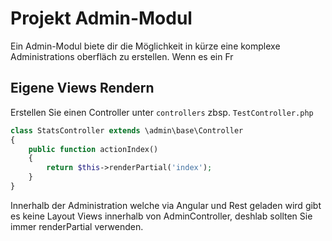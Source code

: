 Projekt Admin-Modul
==================
Ein Admin-Modul biete dir die Möglichkeit in kürze eine komplexe Administrations oberfläch zu erstellen. Wenn es ein Fr


Eigene Views Rendern
--------------------
Erstellen Sie einen Controller unter `controllers` zbsp. `TestController.php`
```php
class StatsController extends \admin\base\Controller
{
    public function actionIndex()
    {
        return $this->renderPartial('index');
    }
}
```
Innerhalb der Administration welche via Angular und Rest geladen wird gibt es keine Layout Views innerhalb von AdminController, deshlab sollten Sie immer renderPartial verwenden.